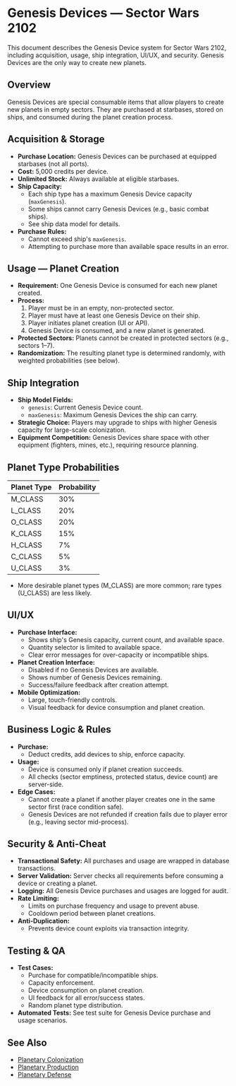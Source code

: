 # Genesis Devices — Sector Wars 2102

This document describes the Genesis Device system for Sector Wars 2102, including acquisition, usage, ship integration, UI/UX, and security. Genesis Devices are the only way to create new planets.

## Overview

Genesis Devices are special consumable items that allow players to create new planets in empty sectors. They are purchased at starbases, stored on ships, and consumed during the planet creation process.

## Acquisition & Storage

- **Purchase Location:** Genesis Devices can be purchased at equipped starbases (not all ports).
- **Cost:** 5,000 credits per device.
- **Unlimited Stock:** Always available at eligible starbases.
- **Ship Capacity:**
  - Each ship type has a maximum Genesis Device capacity (`maxGenesis`).
  - Some ships cannot carry Genesis Devices (e.g., basic combat ships).
  - See ship data model for details.
- **Purchase Rules:**
  - Cannot exceed ship's `maxGenesis`.
  - Attempting to purchase more than available space results in an error.

## Usage — Planet Creation

- **Requirement:** One Genesis Device is consumed for each new planet created.
- **Process:**
  1. Player must be in an empty, non-protected sector.
  2. Player must have at least one Genesis Device on their ship.
  3. Player initiates planet creation (UI or API).
  4. Genesis Device is consumed, and a new planet is generated.
- **Protected Sectors:** Planets cannot be created in protected sectors (e.g., sectors 1–7).
- **Randomization:** The resulting planet type is determined randomly, with weighted probabilities (see below).

## Ship Integration

- **Ship Model Fields:**
  - `genesis`: Current Genesis Device count.
  - `maxGenesis`: Maximum Genesis Devices the ship can carry.
- **Strategic Choice:** Players may upgrade to ships with higher Genesis capacity for large-scale colonization.
- **Equipment Competition:** Genesis Devices share space with other equipment (fighters, mines, etc.), requiring resource planning.

## Planet Type Probabilities

| Planet Type | Probability |
|-------------|-------------|
| M_CLASS     | 30%         |
| L_CLASS     | 20%         |
| O_CLASS     | 20%         |
| K_CLASS     | 15%         |
| H_CLASS     | 7%          |
| C_CLASS     | 5%          |
| U_CLASS     | 3%          |

- More desirable planet types (M_CLASS) are more common; rare types (U_CLASS) are less likely.

## UI/UX

- **Purchase Interface:**
  - Shows ship's Genesis capacity, current count, and available space.
  - Quantity selector is limited to available space.
  - Clear error messages for over-capacity or incompatible ships.
- **Planet Creation Interface:**
  - Disabled if no Genesis Devices are available.
  - Shows number of Genesis Devices remaining.
  - Success/failure feedback after creation attempt.
- **Mobile Optimization:**
  - Large, touch-friendly controls.
  - Visual feedback for device consumption and planet creation.

## Business Logic & Rules

- **Purchase:**
  - Deduct credits, add devices to ship, enforce capacity.
- **Usage:**
  - Device is consumed only if planet creation succeeds.
  - All checks (sector emptiness, protected status, device count) are server-side.
- **Edge Cases:**
  - Cannot create a planet if another player creates one in the same sector first (race condition safe).
  - Genesis Devices are not refunded if creation fails due to player error (e.g., leaving sector mid-process).

## Security & Anti-Cheat

- **Transactional Safety:** All purchases and usage are wrapped in database transactions.
- **Server Validation:** Server checks all requirements before consuming a device or creating a planet.
- **Logging:** All Genesis Device purchases and usages are logged for audit.
- **Rate Limiting:**
  - Limits on purchase frequency and usage to prevent abuse.
  - Cooldown period between planet creations.
- **Anti-Duplication:**
  - Prevents device count exploits via transaction integrity.

## Testing & QA

- **Test Cases:**
  - Purchase for compatible/incompatible ships.
  - Capacity enforcement.
  - Device consumption on planet creation.
  - UI feedback for all error/success states.
  - Random planet type distribution.
- **Automated Tests:** See test suite for Genesis Device purchase and usage scenarios.

## See Also

- [Planetary Colonization](./PLANETARY_COLONIZATION.md)
- [Planetary Production](./PLANETARY_PRODUCTION.md)
- [Planetary Defense](./PLANETARY_DEFENSE.md)
